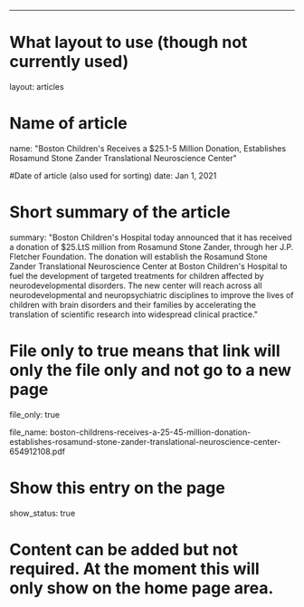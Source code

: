 ---
# What layout to use (though not currently used)
layout: articles

# Name of article
name: "Boston Children's Receives a $25.1-5 Million Donation, Establishes Rosamund Stone Zander Translational Neuroscience Center"

#Date of article (also used for sorting)
date: Jan 1, 2021

# Short summary of the article
summary: "Boston Children's Hospital today announced that it has received a donation of $25.LtS million from Rosamund Stone Zander, through her J.P. Fletcher Foundation. The donation will establish the Rosamund Stone Zander Translational Neuroscience Center at Boston Children's Hospital to fuel the development of targeted treatments for children affected by neurodevelopmental disorders. The new center will reach across all neurodevelopmental and neuropsychiatric disciplines to improve the lives of children with brain disorders and their families by accelerating the translation of scientific research into widespread clinical practice."

# File only to true means that link will only the file only and not go to a new page
file_only: true

file_name: boston-childrens-receives-a-25-45-million-donation-establishes-rosamund-stone-zander-translational-neuroscience-center-654912108.pdf

# Show this entry on the page
show_status: true

# Content can be added but not required.  At the moment this will only show on the home page area.